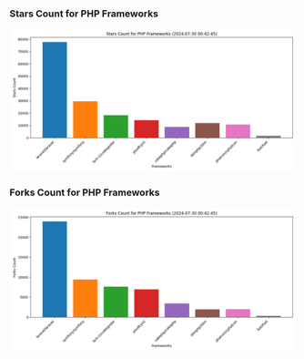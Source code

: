 ### Stars Count for PHP Frameworks

![Stars Chart](./archive/charts/20240730004245_stars_count.png)

### Forks Count for PHP Frameworks

![Forks Chart](./archive/charts/20240730004245_forks_count.png)

